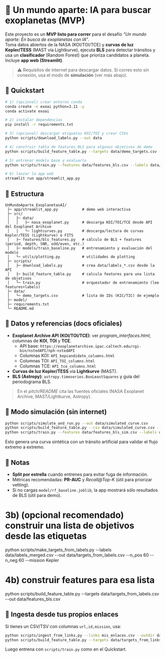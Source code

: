 # 🔭 Un mundo aparte: IA para buscar exoplanetas (MVP)

Este proyecto es un **MVP listo para correr** para el desafío *“Un mundo aparte: En busca de exoplanetas con IA”*.  
Toma datos abiertos de la NASA (KOI/TOI/TCE) y **curvas de luz Kepler/TESS** (MAST vía Lightkurve), ejecuta **BLS** para detectar tránsitos
y usa un **clasificador** (Random Forest) que prioriza candidatos a planeta. Incluye **app web (Streamlit)**.

> ⚠️ Requisitos de internet para descargar datos. Si corres esto sin conexión, usa el modo de **simulación** (ver más abajo).

## 🚀 Quickstart

```bash
# 1) (opcional) crear entorno conda
conda create -n exoai python=3.11 -y
conda activate exoai

# 2) instalar dependencias
pip install -r requirements.txt

# 3) (opcional) descargar etiquetas KOI/TOI y crear CSVs
python scripts/download_labels.py --out data

# 4) construir tabla de features BLS para algunos objetivos de demo
python scripts/build_feature_table.py --targets data/demo_targets.csv --out data/features_bls.csv --mission Kepler

# 5) entrenar modelo base y evaluarlo
python scripts/train.py --features data/features_bls.csv --labels data/labels_merged.csv --out model/rf_baseline.joblib

# 6) lanzar la app web
streamlit run app/streamlit_app.py
```

## 📂 Estructura

```
UnMundoAparte_ExoplanetasAI/
 ├─ app/streamlit_app.py           # demo web interactiva
 ├─ src/
 │   ├─ data/
 │   │   ├─ nasa_exoplanet.py      # descarga KOI/TOI/TCE desde API del Exoplanet Archive
 │   │   └─ lightcurves.py         # descarga/lectura de curvas Kepler/TESS (Lightkurve) o FITS
 │   ├─ features/bls_features.py   # cálculo de BLS + features (period, depth, SNR, odd/even, etc.)
 │   ├─ models/train_baseline.py   # entrenamiento y evaluación del modelo
 │   └─ utils/plotting.py          # utilidades de plotting
 ├─ scripts/
 │   ├─ download_labels.py         # crea data/labels_*.csv desde la API
 │   ├─ build_feature_table.py     # calcula features para una lista de objetivos
 │   └─ train.py                   # orquestador de entrenamiento (lee features+labels)
 ├─ data/
 │   └─ demo_targets.csv           # lista de IDs (KIC/TIC) de ejemplo
 ├─ model/                         
 ├─ requirements.txt
 └─ README.md
```

## 🧠 Datos y referencias (docs oficiales)

- **Exoplanet Archive API (KOI/TOI/TCE)**: ver *program_interfaces.html*, columnas de **KOI**, **TOI** y **TCE**.  
  - API base: `https://exoplanetarchive.ipac.caltech.edu/cgi-bin/nstedAPI/nph-nstedAPI`
  - Columnas KOI: `API_kepcandidate_columns.html`
  - Columnas TOI: `API_TOI_columns.html`
  - Columnas TCE: `API_tce_columns.html`
- **Curvas de luz Kepler/TESS** vía **Lightkurve** (MAST).  
- **BLS (Astropy)**: `astropy.timeseries.BoxLeastSquares` y guía del periodograma BLS.

> En el *pitch/README* cita las fuentes oficiales (NASA Exoplanet Archive, MAST/Lightkurve, Astropy).

## 🧪 Modo simulación (sin internet)
```bash
python scripts/simulate_and_run.py --out data/simulated_curve.csv
python scripts/build_feature_table.py --csv data/simulated_curve.csv --out data/features_bls_sim.csv --mode csv
python scripts/train.py --features data/features_bls_sim.csv --labels data/labels_sim.csv --out model/rf_baseline.joblib
```
Esto genera una curva sintética con un tránsito artificial para validar el flujo extremo a extremo.

## 📝 Notas
- **Split por estrella** cuando entrenes para evitar fuga de información.
- Métricas recomendadas: **PR-AUC** y *Recall@Top-K* (útil para priorizar vetting).
- Si no cargas `model/rf_baseline.joblib`, la app mostrará sólo resultados de BLS (útil para demo).


# 3b) (opcional recomendado) construir una lista de objetivos desde las etiquetas
python scripts/make_targets_from_labels.py --labels data/labels_merged.csv --out data/targets_from_labels.csv --n_pos 60 --n_neg 60 --mission Kepler

# 4b) construir features para esa lista
python scripts/build_feature_table.py --targets data/targets_from_labels.csv --out data/features_bls.csv


## 🔗 Ingesta desde tus propios enlaces
Si tienes un CSV/TSV con columnas `url,id,mission`, usa:
```bash
python scripts/ingest_from_links.py --links mis_enlaces.csv --outdir data/downloads --targets_out data/targets_from_links.csv
python scripts/build_feature_table.py --targets data/targets_from_links.csv --out data/features_bls.csv
```
Luego entrena con `scripts/train.py` como en el Quickstart.
